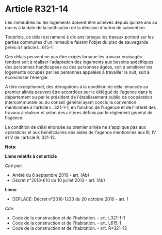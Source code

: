 # Article R321-14

Les immeubles ou les logements doivent être achevés depuis quinze ans au moins à la date de la notification de la décision
d'octroi de subvention. 

Toutefois, ce délai est ramené à dix ans lorsque les travaux portent sur les parties communes d'un immeuble faisant l'objet
du plan de sauvegarde prévu à l'article L. 615-1. 

Ces délais peuvent ne pas être exigés lorsque les travaux envisagés tendent soit à réaliser l'adaptation des logements aux
besoins spécifiques des personnes handicapées ou des personnes âgées, soit à améliorer les logements occupés par les
personnes appelées à travailler la nuit, soit à économiser l'énergie.

A titre exceptionnel, des dérogations à la condition de délai énoncée au premier alinéa peuvent être accordées par le délégué
de l'agence dans le département ou par le président de l'établissement public de coopération intercommunale ou du conseil
général ayant conclu la convention mentionnée à l'article L. 321-1-1, en fonction de l'urgence et de l'intérêt des travaux à
réaliser et selon des critères définis par le règlement général de l'agence. 

La condition de délai énoncée au premier alinéa ne s'applique pas aux opérations et aux bénéficiaires des aides de l'agence
mentionnés aux III, IV et V de l'article R. 321-12.

**Nota:**



**Liens relatifs à cet article**

_Cité par_:

  - Arrêté du 6 septembre 2010 - art. (Ab)
  - Décret n°2013-610 du 10 juillet 2013 - art. (Ab)

**Liens**:

  - DEPLACE: Décret n°2010-1233 du 20 octobre 2010 - art. 1

_Cite_:

  - Code de la construction et de l'habitation. - art. L321-1-1
  - Code de la construction et de l'habitation. - art. L615-1
  - Code de la construction et de l'habitation. - art. R*321-12
